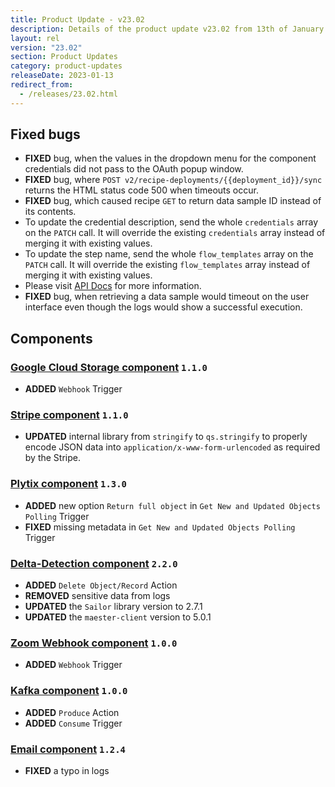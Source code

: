 ```yaml
---
title: Product Update - v23.02
description: Details of the product update v23.02 from 13th of January 2023.
layout: rel
version: "23.02"
section: Product Updates
category: product-updates
releaseDate: 2023-01-13
redirect_from:
  - /releases/23.02.html
---
```


## Fixed bugs

*   **FIXED** bug, when the values in the dropdown menu for the component credentials did not pass to the OAuth popup window.
*   **FIXED** bug, where `POST v2/recipe-deployments/{{deployment_id}}/sync` returns the HTML status code 500 when timeouts occur.
*   **FIXED** bug, which caused recipe `GET` to return data sample ID instead of its contents.
  *   To update the credential description, send the whole `credentials` array on the `PATCH` call. It will override the existing `credentials` array instead of merging it with existing values.
  *   To update the step name, send the whole `flow_templates` array on the `PATCH` call. It will override the existing `flow_templates` array instead of merging it with existing values.
  *   Please visit [API Docs](({{site.data.tenant.apiDocsUri}}/v2#/recipes/patch_recipes__recipe_id)) for more information.
*   **FIXED** bug, when retrieving a data sample would timeout on the user interface even though the logs would show a successful execution.

## Components

### [Google Cloud Storage component](/components/google-cloud-storage/) `1.1.0`

*   **ADDED**  `Webhook` Trigger

### [Stripe component](/components/stripe/) `1.1.0`

*   **UPDATED**  internal library from `stringify` to `qs.stringify` to properly encode JSON data into `application/x-www-form-urlencoded` as required by the Stripe.

### [Plytix component](/components/plytix/) `1.3.0`

*   **ADDED**  new option `Return full object` in `Get New and Updated Objects Polling` Trigger
*   **FIXED**  missing metadata in `Get New and Updated Objects Polling` Trigger

### [Delta-Detection component](/components/delta-detection/) `2.2.0`

*   **ADDED**  `Delete Object/Record` Action
*   **REMOVED**  sensitive data from logs
*   **UPDATED**  the `Sailor` library version to 2.7.1
*   **UPDATED**  the `maester-client` version to 5.0.1

### [Zoom Webhook component](/components/zoom-webhook/) `1.0.0`

*   **ADDED** `Webhook` Trigger

### [Kafka component](/components/kafka/) `1.0.0`

*   **ADDED** `Produce` Action
*   **ADDED** `Consume` Trigger

### [Email component](/components/email/) `1.2.4`

*   **FIXED** a typo in logs
